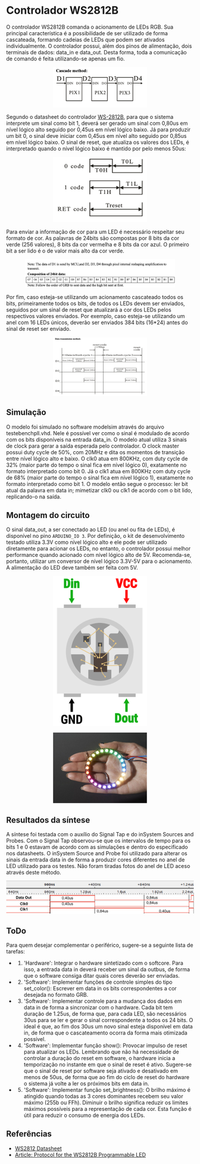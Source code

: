 # Controlador WS2812B
 
O controlador WS2812B comanda o acionamento de LEDs RGB. Sua principal característica é a possibilidade de ser utilizado de forma cascateada, formando cadeias de LEDs que podem ser ativados individualmente. O controlador possui, além dos pinos de alimentação, dois terminais de dados: data_in e data_out. Desta forma, toda a comunicação de comando é feita utilizando-se apenas um fio.

<p align="center">
    <img width="50%" height="50%" src="Figures/cascade_method.png">
</p>

Segundo o datasheet do controlador [WS-2812B](https://cdn-shop.adafruit.com/datasheets/WS2812B.pdf), para que o sistema interprete um sinal como bit 1, deverá ser gerado um sinal com 0,80us em nível lógico alto seguido por 0,45us em nível lógico baixo. Já para produzir um bit 0, o sinal deve iniciar com 0,45us em nível alto seguido por 0,85us em nível lógico baixo. O sinal de reset, que atualiza os valores dos LEDs, é interpretado quando o nível lógico baixo é mantido por pelo menos 50us:  

<p align="center">
    <img width="50%" height="50%" src="Figures/bit_structure.png">
</p>
 
Para enviar a informação de cor para um LED é necessário respeitar seu formato de cor. As palavras de 24bits são compostas por 8 bits da cor verde (256 valores), 8 bits da cor vermelha e 8 bits da cor azul. O primeiro bit a ser lido é o de valor mais alto da cor verde.

<p align="center">
    <img width="80%" height="50%" src="Figures/data_structure.png">
</p>

Por fim, caso esteja-se utilizando um acionamento cascateado todos os bits, primeiramente todos os bits, de todos os LEDs devem ser enviados, seguidos por um sinal de reset que atualizará a cor dos LEDs pelos respectivos valores enviados. Por exemplo, caso esteja-se utilizando um anel com 16 LEDs únicos, deverão ser enviados 384 bits (16*24) antes do sinal de reset ser enviado.

<p align="center">
    <img width="50%" height="50%" src="Figures/data_transmission.png">
</p>

## Simulação
O modelo foi simulado no software modelsim através do arquivo testebenchpll.vhd. Nele é possível ver como o sinal é modulado de acordo com os bits disponíveis na entrada data_in. O modelo atual utiliza 3 sinais de clock para gerar a saída esperada pelo controlador. O clock master possui duty cycle de 50%, com 20MHz e dita os momentos de transição entre nível lógico alto e baixo. O clk0 atua em 800KHz, com duty cycle de 32% (maior parte do tempo o sinal fica em nível lógico 0), exatamente no formato interpretado como bit 0. Já o clk1 atua em 800KHz com duty cycle de 68% (maior parte do tempo o sinal fica em nível lógico 1), exatamente no formato interpretado como bit 1. O modelo então segue o processo: ler bit atual da palavra em data in; mimetizar clk0 ou clk1 de acordo com o bit lido, replicando-o na saída.
 
 
## Montagem do circuito
O sinal data_out, a ser conectado ao LED (ou anel ou fita de LEDs), é disponível no pino `ARDUINO_IO 3`. Por definição, o kit de desenvolvimento testado utiliza 3.3V como nível lógico alto e ele pode ser utilizado diretamente para acionar os LEDs, no entanto, o controlador possui melhor performance quando acionado com nível lógico alto de 5V. Recomenda-se, portanto, utilizar um conversor de nível lógico 3.3V-5V para o acionamento. A alimentação do LED deve também ser feita com 5V.
 
<p align="center">
    <img width="50%" height="50%" src="Figures/WS2812B--Pinout.png">
</p> 
<p align="center">
    <img width="50%" height="50%" src="Figures/led_ring.jpeg">
</p>
 
## Resultados da síntese
A síntese foi testada com o auxílio do Signal Tap e do inSystem Sources and Probes. Com o Signal Tap observou-se que os intervalos de tempo para os bits 1 e 0 estavam de acordo com as simulações e dentro do especificado nos datasheets. O inSystem Source and Probe foi utilizado para alterar os sinais da entrada data in de forma a produzir cores diferentes no anel de LED utilizado para os testes. Não foram tiradas fotos do anel de LED aceso através deste método.

<p align="center">
    <img width="100%" height="50%" src="Figures/signal_tap.png">
</p>
 
 
## ToDo
Para quem desejar complementar o periférico, sugere-se a seguinte lista de tarefas:

- 1. 'Hardware': Integrar o hardware sintetizado com o softcore. Para isso, a entrada data in deverá receber um sinal da outbus, de forma que o software consiga ditar quais cores deverão ser enviadas.

- 2. 'Software': Implementar funções de controle simples do tipo set_color(): Escrever em data in os bits correspondentes a cor desejada no formato GRB.

- 3. 'Software': Implementar controle para a mudança dos dados em data in de forma a sincronizar com o hardware. Cada bit tem duração de 1.25us, de forma que, para cada LED, são necessários 30us para se ler e gerar o sinal correspondente a todos os 24 bits. O ideal é que, ao fim dos 30us um novo sinal esteja disponível em data in, de forma que o cascateamento ocorra da forma mais otimizada possível.

- 4. 'Software': Implementar função  show():  Provocar impulso de reset para atualizar os LEDs. Lembrando que não há necessidade de controlar a duração do reset em software, o hardware inicia a temporização no instante em que o sinal de reset é ativo. Sugere-se que o sinal de reset por software seja ativado e desativado em menos de 50us, de forma que ao fim do ciclo de reset do hardware o sistema já volte a ler os próximos bits em data in.

- 5. 'Software': Implementar função set_brightness(): O brilho máximo é atingido quando todas as 3 cores dominantes recebem seu valor máximo (255b ou FFh). Diminuir o brilho significa reduzir os limites máximos possíveis para a representação de cada cor. Esta função é útil para reduzir o consumo de energia dos LEDs.


## Referências
* [WS2812 Datasheet](https://cdn-shop.adafruit.com/datasheets/WS2812B.pdf)
* [Article: Protocol for the WS2812B Programmable LED](https://www.arrow.com/en/research-and-events/articles/protocol-for-the-ws2812b-programmable-led)